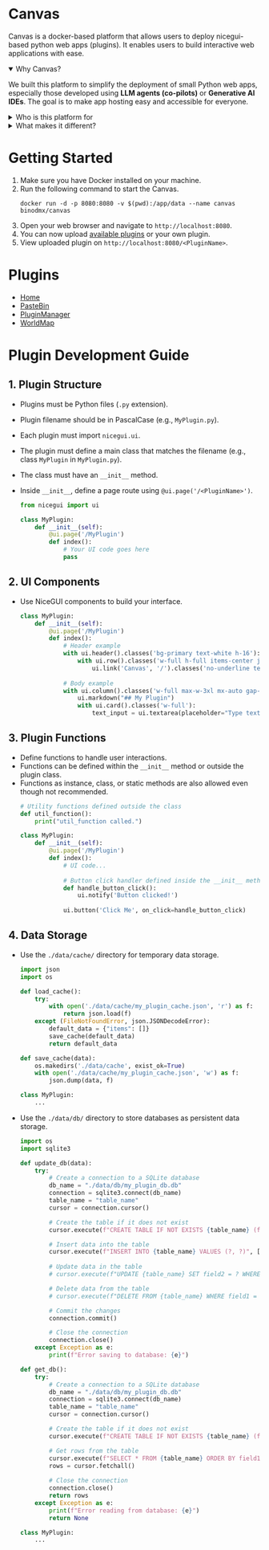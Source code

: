 # Canvas

Canvas is a docker-based platform that allows users to deploy nicegui-based python web apps (plugins). 
It enables users to build interactive web applications with ease.

<details open>
<summary>Why Canvas?</summary>

We built this platform to simplify the deployment of small Python web apps, especially those developed using **LLM agents (co-pilots)** or **Generative AI IDEs**.
The goal is to make app hosting easy and accessible for everyone.

</details>

<details >
<summary>Who is this platform for</summary>

- Makers, hobbyists, and developers who love to build and run their own custom apps.
- Anyone looking to deploy apps on personal devices like Raspberry Pi or similar hardware.

</details>

<details>
<summary>What makes it different?</summary>

- Quick and easy deployment — no steep learning curve.
- Optimized for small Python web apps powered by LLMs or GenAI tools.
- Perfect for personal devices — from Raspberry Pi to other lightweight servers.

</details>

# Getting Started

1. Make sure you have Docker installed on your machine.
2. Run the following command to start the Canvas.
    ```
    docker run -d -p 8080:8080 -v $(pwd):/app/data --name canvas binodmx/canvas
    ```
3. Open your web browser and navigate to `http://localhost:8080`.
4. You can now upload [available plugins](#plugins) or your own plugin.
5. View uploaded plugin on `http://localhost:8080/<PluginName>`.

# Plugins
- [Home](https://github.com/binodmx/canvas/blob/main/data/plugins/Home.py)
- [PasteBin](https://github.com/binodmx/canvas/blob/main/data/plugins/PasteBin.py)
- [PluginManager](https://github.com/binodmx/canvas/blob/main/data/plugins/PluginManager.py)
- [WorldMap](https://github.com/binodmx/canvas/blob/main/data/plugins/WorldMap.py)

# Plugin Development Guide

## 1. Plugin Structure
- Plugins must be Python files (`.py` extension).
- Plugin filename should be in PascalCase (e.g., `MyPlugin.py`).
- Each plugin must import `nicegui.ui`.
- The plugin must define a main class that matches the filename (e.g., class `MyPlugin` in `MyPlugin.py`).
- The class must have an `__init__` method.
- Inside `__init__`, define a page route using `@ui.page('/<PluginName>')`.

    ```python
    from nicegui import ui
    
    class MyPlugin:
        def __init__(self):
            @ui.page('/MyPlugin')
            def index():
                # Your UI code goes here
                pass
    ```
## 2. UI Components
  - Use NiceGUI components to build your interface.
    ```python
    class MyPlugin:
        def __init__(self):
            @ui.page('/MyPlugin')
            def index():
                # Header example
                with ui.header().classes('bg-primary text-white h-16'):
                    with ui.row().classes('w-full h-full items-center justify-between px-4'):
                        ui.link('Canvas', '/').classes('no-underline text-2xl font-bold text-white')
                
                # Body example
                with ui.column().classes('w-full max-w-3xl mx-auto gap-4 p-4'):
                    ui.markdown("## My Plugin")
                    with ui.card().classes('w-full'):
                        text_input = ui.textarea(placeholder="Type text here").classes('w-full text-base')
    ```

## 3. Plugin Functions
- Define functions to handle user interactions.
- Functions can be defined within the `__init__` method or outside the plugin class.
- Functions as instance, class, or static methods are also allowed even though not recommended.
    ```python 
    # Utility functions defined outside the class
    def util_function():
        print("util_function called.")
    
    class MyPlugin:
        def __init__(self):
            @ui.page('/MyPlugin')
            def index():
                # UI code...
                
                # Button click handler defined inside the __init__ method
                def handle_button_click():
                    ui.notify('Button clicked!')
                
                ui.button('Click Me', on_click=handle_button_click)
    ```
  
## 4. Data Storage
- Use the `./data/cache/` directory for temporary data storage.
    ```python
    import json
    import os
    
    def load_cache():
        try:
            with open('./data/cache/my_plugin_cache.json', 'r') as f:
                return json.load(f)
        except (FileNotFoundError, json.JSONDecodeError):
            default_data = {"items": []}
            save_cache(default_data)
            return default_data
    
    def save_cache(data):
        os.makedirs('./data/cache', exist_ok=True)
        with open('./data/cache/my_plugin_cache.json', 'w') as f:
            json.dump(data, f)
  
    class MyPlugin:
        ...
    ```
- Use the `./data/db/` directory to store databases as persistent data storage.
    ```python
    import os
    import sqlite3
    
    def update_db(data):
        try:
            # Create a connection to a SQLite database
            db_name = "./data/db/my_plugin_db.db"
            connection = sqlite3.connect(db_name)
            table_name = "table_name"
            cursor = connection.cursor()
    
            # Create the table if it does not exist
            cursor.execute(f"CREATE TABLE IF NOT EXISTS {table_name} (field1 TEXT PRIMARY KEY, field2 INTEGER)")
    
            # Insert data into the table
            cursor.execute(f"INSERT INTO {table_name} VALUES (?, ?)", [data[0], data[1]])
            
            # Update data in the table
            # cursor.execute(f"UPDATE {table_name} SET field2 = ? WHERE field1 = ?", [data[1], data[0]])
    
            # Delete data from the table
            # cursor.execute(f"DELETE FROM {table_name} WHERE field1 = ?", [data[0]])
  
            # Commit the changes
            connection.commit()
  
            # Close the connection
            connection.close()
        except Exception as e:
            print(f"Error saving to database: {e}")

    def get_db():
        try:
            # Create a connection to a SQLite database
            db_name = "./data/db/my_plugin_db.db"
            connection = sqlite3.connect(db_name)
            table_name = "table_name"
            cursor = connection.cursor()
    
            # Create the table if it does not exist
            cursor.execute(f"CREATE TABLE IF NOT EXISTS {table_name} (field1 TEXT PRIMARY KEY, field2 INTEGER)")
    
            # Get rows from the table
            cursor.execute(f"SELECT * FROM {table_name} ORDER BY field1 ASC")
            rows = cursor.fetchall()
            
            # Close the connection
            connection.close()
            return rows
        except Exception as e:
            print(f"Error reading from database: {e}")
            return None
    
    class MyPlugin:
        ...
    ```